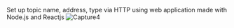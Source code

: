 Set up topic name, address, type via HTTP using web application made with Node.js and Reactjs
![Capture4](https://github.com/ChavaP06/esp32httpsetup/assets/62371038/b95f1fdd-0b3d-46a8-a979-68d2987e29bd)
